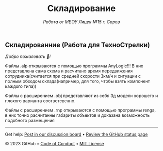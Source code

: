 <header>

<!--
  <<< Author notes: Course header >>>
  Include a 1280×640 image, course title in sentence case, and a concise description in emphasis.
  In your repository settings: enable template repository, add your 1280×640 social image, auto delete head branches.
  Add your open source license, GitHub uses MIT license.
-->

# Складирование 

_Работа от МБОУ Лицея №15 г. Саров_

</header>

<!--
  <<< Author notes: Step 1 >>>
  Choose 3-5 steps for your course.
  The first step is always the hardest, so pick something easy!
  Link to docs.github.com for further explanations.
  Encourage users to open new tabs for steps!
-->

## Складированние (Работа для ТехноСтрелки)

_Добро пожаловать :tada:!_

Файлы .alp открываются с помощью программы AnyLogic!!! В них представлена сама схема и расчитано время передвижения сотрудника(считается при средней скорости 3км/ч и ситуации с полным обходом склада(например, для того, чтобы взять компонент каждого типа))

Файлы с расширением .obj представляют из себя 3д модели хорошего и плохого варианта соответсвенно.

Файлы с расширением .rnp открываются с помощью программы renga, в них точно расчитанны габариты объектов и доказана возможность подобного размещения


<footer>

<!--
  <<< Author notes: Footer >>>
  Add a link to get support, GitHub status page, code of conduct, license link.
-->

---

Get help: [Post in our discussion board](https://github.com/orgs/skills/discussions/categories/github-pages) &bull; [Review the GitHub status page](https://www.githubstatus.com/)

&copy; 2023 GitHub &bull; [Code of Conduct](https://www.contributor-covenant.org/version/2/1/code_of_conduct/code_of_conduct.md) &bull; [MIT License](https://gh.io/mit)

</footer>
